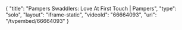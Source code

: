{
    "title": "Pampers Swaddlers: Love At First Touch | Pampers",
    "type": "solo",
    "layout": "iframe-static",
    "videoId": "66664093",
    "url": "\/tvpembed\/66664093"
}